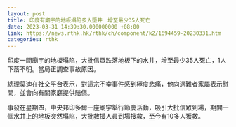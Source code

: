 ```yaml
---
layout: post
title: 印度有廟宇的地板塌陷多人墮井　增至最少35人死亡
date: 2023-03-31 14:39:30.000000000 +08:00
link: https://news.rthk.hk/rthk/ch/component/k2/1694459-20230331.htm
categories: rthk
---
```


印度一間廟宇的地板塌陷，大批信眾跌落地板下的水井，增至最少35人死亡，1人下落不明。當局正調查事故原因。

總理莫迪在社交平台表示，對這宗不幸事件感到極度悲痛，他向遇難者家屬表示慰問，並會向有關家庭提供賠償。

事發在星期四，中央邦印多爾一座廟宇舉行節慶活動，吸引大批信眾到場，期間一個水井上的地板突然塌陷，大批救援人員到場搜救，至今有10多人獲救。
